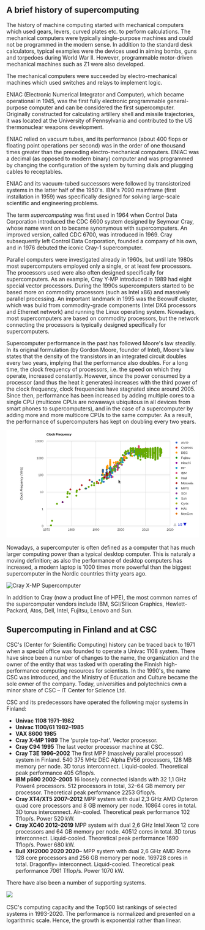 ## A brief history of supercomputing

The history of machine computing started with mechanical computers which used
gears, levers, curved plates etc. to perform calculations. The mechanical
computers were typically single-purpose machines and could not be programmed
in the modern sense. In addition to the standard desk calculators, typical
examples were the devices used in aiming bombs, guns and torpedoes during
World War II. However, programmable motor-driven mechanical machines such as
Z1 were also developed.

The mechanical computers were succeeded by electro-mechanical machines which
used switches and relays to implement logic.

ENIAC (Electronic Numerical Integrator and Computer), which became operational
in 1945, was the first fully electronic programmable general-purpose computer
and can be considered the first supercomputer. Originally constructed for
calculating artillery shell and missile trajectories, it was located at the
University of Pennsylvania and contributed to the US thermonuclear weapons
development.

ENIAC relied on vacuum tubes, and its performance (about 400 flops or floating
point operations per second) was in the order of one thousand times greater
than the preceding electro-mechanical computers. ENIAC was a decimal (as
opposed to modern binary) computer and was programmed by changing the
configuration of the system by turning dials and plugging cables to
receptables.

ENIAC and its vacuum-tubed successors were followed by transistorized systems
in the latter half of the 1950's. IBM's 7090 mainframe (first installation in
1959) was specifically designed for solving large-scale scientific and
engineering problems.

The term *supercomputing* was first used in 1964 when Control Data Corporation
introduced the CDC 6600 system designed by Seymour Cray, whose name went on to
became synonymous with supercomputers. An improved version, called CDC 6700,
was introduced in 1969. Cray subsequently left Control Data Corporation,
founded a company of his own, and in 1976 debuted the iconic Cray-1
supercomputer.

Parallel computers were investigated already in 1960s, but until late
1980s most supercomputers employed only a single, or at least few
processors. The processors used were also often designed specifically
for supercomputers. As an example, Cray Y-MP introduced in 1989 had
eight special vector processors. During the 1990s supercomputers
started to be based more on commodity processors (such as
Intel x86) and massively parallel processing. An important landmark in 1995
was the Beowulf cluster, which was build from commodity-grade
components (Intel DX4 processors and Ethernet network) and running the
Linux operating system. Nowadays, most supercomputers are
based on commodity processors, but the network connecting the
processors is typically designed specifically for supercomputers.

Supercomputer performance in the past has followed Moore's law steadily. In
its original formulation (by Gordon Moore, founder of Intel), Moore's law
states that the density of the transistors in an integrated circuit doubles
every two years, implying that the performance also doubles.
For a long time, the clock frequency of processors, i.e. the speed on which
they operate, increased constantly.
However, since the power consumed by a processor (and thus the heat it
generates) increases with the third power of the clock frequency, clock
frequencies have stagnated since around 2005.
Since then, performance has been increased by
adding multiple cores to a single CPU (multicore CPUs are nowaways
ubiquitous in all devices from smart phones to supercomputers), and in
the case of a supercomputer by adding more and more multicore CPUs to the
same computer. As a result, the performance of supercomputers has kept
on doubling every two years.

![Development of clock frequency of CPUs](images/freq.png)

Nowadays, a supercomputer is often defined as a computer that has much larger
computing power than a typical desktop computer. This is naturaly a
moving definition; as also the performance of desktop computers has
increased, a modern laptop is 1000 times more powerful than the biggest
supercomputer in the Nordic countries thirty years ago.

![Cray X-MP Supercomputer](images/Cray-X-MP.jpg)

In addition to Cray (now a product line of HPE), the most common names of the
supercomputer vendors include IBM, SGI/Silicon Graphics, Hewlett-Packard,
Atos, Dell, Intel, Fujitsu, Lenovo and Sun.


## Supercomputing in Finland and at CSC

CSC's (Center for Scientific Computing) history can be traced back to 1971
when a special office was founded to operate a Univac 1108 system. There have
since been a number of changes to the name, the organization and the owner of
the entity that was tasked with operating the Finnish high-performance
computing resources for scientists. In the 1990's, the name CSC was
introduced, and the Ministry of Education and Culture became the sole owner of
the company. Today, universities and polytechnics own a minor share of
CSC – IT Center for Science Ltd.

CSC and its predecessors have operated the following major systems in
Finland:

- **Univac 1108 1971–1982**
- **Univac 1100/61 1982–1985**
- **VAX 8600 1985**
- **Cray X-MP 1989**
  The 'purple top-hat'. Vector processor.
- **Cray C94 1995**
  The last vector processor machine at CSC.
- **Cray T3E 1996–2002**
  The first MPP (massively parallel processor) system in Finland. 540 375 MHz
  DEC Alpha EV56 processors, 128 MB memory per node. 3D torus interconnect.
  Liquid-cooled. Theoretical peak performance 405 Gflop/s.
- **IBM p690 2002–2005**
  16 loosely connected islands with 32 1,1 GHz Power4 processors. 512
  processors in total, 32–64 GB memory per processor. Theoretical peak
  performance 2253 Gflop/s.
- **Cray XT4/XT5 2007–2012**
  MPP system with dual 2,3 GHz AMD Opteron quad core processors and 8 GB
  memory per node. 10864 cores in total. 3D torus interconnect. Air-cooled.
  Theoretical peak performance 102 Tflop/s. Power 520 kW.
- **Cray XC40 2012–2019**
  MPP system with dual 2,6 GHz Intel Xeon 12 core processors and 64 GB memory
  per node. 40512 cores in total. 3D torus interconnect. Liquid-cooled.
  Theoretical peak performance 1690 Tflop/s. Power 680 kW.
- **Bull XH2000 2020 2020–**
  MPP system with dual 2,6 GHz AMD Rome 128 core processors and 256 GB memory
  per node. 169728 cores in total. Dragonfly+ interconnect. Liquid-cooled.
  Theoretical peak performance 7061 Tflop/s. Power 1070 kW.

There have also been a number of supporting systems.

![](images/CSC_Capacity_21b.jpg)

CSC's computing capacity and the Top500 list rankings of selected systems in
1993-2020. The performance is normalized and presented on a logarithmic scale.
Hence, the growth is exponential rather than linear.

